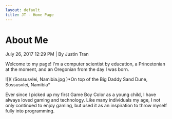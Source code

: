 ```yaml
---
layout: default
title: JT - Home Page
---
```

<h1>About Me</h1>
<p class="meta">July 26, 2017 12:29 PM | By Justin Tran</p>
<p>Welcome to my page! I'm a computer scientist by education, a Princetonian at the moment, and an Oregonian from the day I was born.</p>
![]( /Sossusvlei, Namibia.jpg )*On top of the Big Daddy Sand Dune, Sossusvlei, Namibia*
<p>Ever since I picked up my first Game Boy Color as a young child, I have always loved gaming and technology. Like many individuals my age, I not only continued to enjoy gaming, but used it as an inspiration to throw myself fully into programming.</p>
